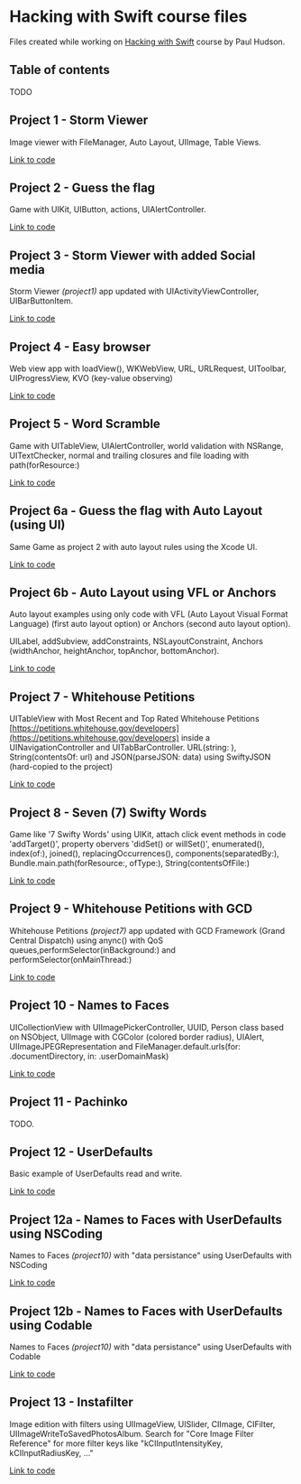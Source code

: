 # Hacking with Swift course files
Files created while working on [Hacking with Swift](https://www.hackingwithswift.com/read) course by Paul Hudson.

## Table of contents

TODO

## Project 1 - Storm Viewer

Image viewer with FileManager, Auto Layout, UIImage, Table Views.

[Link to code](project1-Storm-Viewer/project1-Storm-Viewer)

## Project 2 - Guess the flag

Game with UIKit, UIButton, actions, UIAlertController.

[Link to code](project2-Guess-the-flag/project2-Guess-the-flag)

## Project 3 - Storm Viewer with added Social media

Storm Viewer _(project1)_ app updated with UIActivityViewController, UIBarButtonItem.

[Link to code](project3-Storm-Viewer-with-social-media/project3-Storm-Viewer)

## Project 4 - Easy browser

Web view app with loadView(), WKWebView, URL, URLRequest, UIToolbar, UIProgressView, KVO (key-value observing)

[Link to code](project4-easy-browser/project4-easy-browser)

## Project 5 - Word Scramble

Game with UITableView, UIAlertController, world validation with NSRange, UITextChecker, normal and trailing closures and file loading with path(forResource:)

[Link to code](project5-world-scramble/project5-world-scramble)

## Project 6a - Guess the flag with Auto Layout (using UI)

Same Game as project 2 with auto layout rules using the Xcode UI.

[Link to code](project6a-Guess-the-flag/project6a-Guess-the-flag)

## Project 6b - Auto Layout using VFL or Anchors

Auto layout examples using only code with VFL (Auto Layout Visual Format Language) (first auto layout option) or Anchors (second auto layout option).

UILabel, addSubview, addConstraints, NSLayoutConstraint, Anchors (widthAnchor, heightAnchor, topAnchor, bottomAnchor).

[Link to code](project6b-auto-layout-in-code/project6b-auto-layout-in-code)

## Project 7 - Whitehouse Petitions

UITableView with Most Recent and Top Rated Whitehouse Petitions [https://petitions.whitehouse.gov/developers](https://petitions.whitehouse.gov/developers) inside a UINavigationController and UITabBarController. URL(string: ), String(contentsOf: url) and JSON(parseJSON: data) using SwiftyJSON (hard-copied to the project)

[Link to code](project7-whitehouse-petitions/project7-whitehouse-petitions)

## Project 8 - Seven (7) Swifty Words

Game like '7 Swifty Words' using UIKit, attach click event methods in code 'addTarget()', property obervers 'didSet() or willSet()', enumerated(), index(of:), joined(), replacingOccurrences(), components(separatedBy:), Bundle.main.path(forResource:, ofType:), String(contentsOfFile:)

[Link to code](project8-seven-swifty-words/project8-seven-swifty-words)

## Project 9 - Whitehouse Petitions with GCD

Whitehouse Petitions _(project7)_ app updated with GCD Framework (Grand Central Dispatch) using anync() with QoS queues,performSelector(inBackground:) and performSelector(onMainThread:)

[Link to code](project9-whitehouse-petitions-with-GCD/project9-whitehouse-petitions-with-GCD)

## Project 10 - Names to Faces

UICollectionView with UIImagePickerController, UUID, Person class based on NSObject, UIImage with CGColor (colored border radius), UIAlert, UIImageJPEGRepresentation and FileManager.default.urls(for: .documentDirectory, in: .userDomainMask)

[Link to code](project10-names-to-faces/project10-names-to-faces)

## Project 11 - Pachinko

TODO.

## Project 12 - UserDefaults

Basic example of UserDefaults read and write.

[Link to code](project12-user-defaults/project12-user-defaults)

## Project 12a - Names to Faces with UserDefaults using NSCoding

Names to Faces _(project10)_ with "data persistance" using UserDefaults with NSCoding

[Link to code](project12a-names-to-faces-with-user-defaults-nscoding/project12a-names-to-faces-with-user-defaults-nscoding)

## Project 12b - Names to Faces with UserDefaults using Codable

Names to Faces _(project10)_ with "data persistance" using UserDefaults with Codable

[Link to code](project12b-names-to-faces-with-user-defaults-codable/project12b-names-to-faces-with-user-defaults-codable)

## Project 13 - Instafilter

Image edition with filters using UIImageView, UISlider, CIImage, CIFilter, UIImageWriteToSavedPhotosAlbum. Search for "Core Image Filter Reference" for more filter keys like "kCIInputIntensityKey, kCIInputRadiusKey, ..."

[Link to code](project13-instafilter/project13-instafilter)
